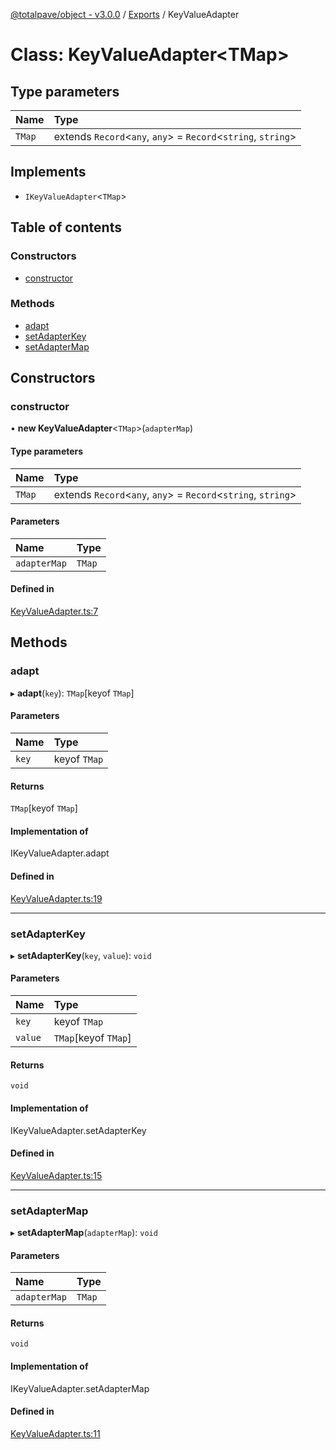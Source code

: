 [@totalpave/object - v3.0.0](../README.md) / [Exports](../modules.md) / KeyValueAdapter

# Class: KeyValueAdapter<TMap\>

## Type parameters

| Name | Type |
| :------ | :------ |
| `TMap` | extends `Record`<`any`, `any`\> = `Record`<`string`, `string`\> |

## Implements

- `IKeyValueAdapter`<`TMap`\>

## Table of contents

### Constructors

- [constructor](KeyValueAdapter.md#constructor)

### Methods

- [adapt](KeyValueAdapter.md#adapt)
- [setAdapterKey](KeyValueAdapter.md#setadapterkey)
- [setAdapterMap](KeyValueAdapter.md#setadaptermap)

## Constructors

### constructor

• **new KeyValueAdapter**<`TMap`\>(`adapterMap`)

#### Type parameters

| Name | Type |
| :------ | :------ |
| `TMap` | extends `Record`<`any`, `any`\> = `Record`<`string`, `string`\> |

#### Parameters

| Name | Type |
| :------ | :------ |
| `adapterMap` | `TMap` |

#### Defined in

[KeyValueAdapter.ts:7](https://github.com/totalpave/object/blob/82a84fa/src/KeyValueAdapter.ts#L7)

## Methods

### adapt

▸ **adapt**(`key`): `TMap`[keyof `TMap`]

#### Parameters

| Name | Type |
| :------ | :------ |
| `key` | keyof `TMap` |

#### Returns

`TMap`[keyof `TMap`]

#### Implementation of

IKeyValueAdapter.adapt

#### Defined in

[KeyValueAdapter.ts:19](https://github.com/totalpave/object/blob/82a84fa/src/KeyValueAdapter.ts#L19)

___

### setAdapterKey

▸ **setAdapterKey**(`key`, `value`): `void`

#### Parameters

| Name | Type |
| :------ | :------ |
| `key` | keyof `TMap` |
| `value` | `TMap`[keyof `TMap`] |

#### Returns

`void`

#### Implementation of

IKeyValueAdapter.setAdapterKey

#### Defined in

[KeyValueAdapter.ts:15](https://github.com/totalpave/object/blob/82a84fa/src/KeyValueAdapter.ts#L15)

___

### setAdapterMap

▸ **setAdapterMap**(`adapterMap`): `void`

#### Parameters

| Name | Type |
| :------ | :------ |
| `adapterMap` | `TMap` |

#### Returns

`void`

#### Implementation of

IKeyValueAdapter.setAdapterMap

#### Defined in

[KeyValueAdapter.ts:11](https://github.com/totalpave/object/blob/82a84fa/src/KeyValueAdapter.ts#L11)
